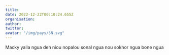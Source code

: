 ```yaml
---
title: 
date: 2022-12-22T00:10:24.655Z
organisation: 
author: 
twitter: 
avatar: "/img/pays/SN.svg"
---
```


Macky yalla ngua deh niou nopalou sonal ngua nou sokhor ngua bone ngua 